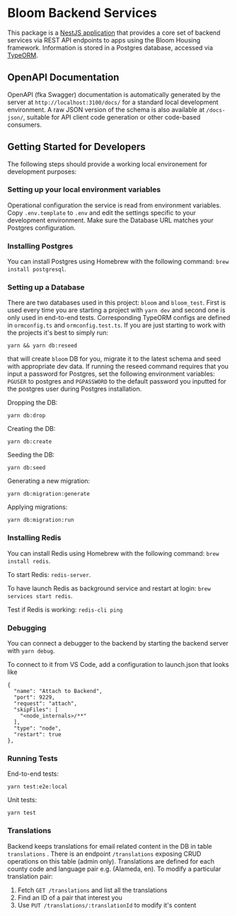 # Bloom Backend Services

This package is a [NestJS application](https://docs.nestjs.com/) that provides a core set of backend services via REST API endpoints to apps using the Bloom Housing framework. Information is stored in a Postgres database, accessed via [TypeORM](https://typeorm.io/).

## OpenAPI Documentation

OpenAPI (fka Swagger) documentation is automatically generated by the server at `http://localhost:3100/docs/` for a standard local development environment. A raw JSON version of the schema is also available at `/docs-json/`, suitable for API client code generation or other code-based consumers.

## Getting Started for Developers

The following steps should provide a working local environement for development purposes:

### Setting up your local environment variables

Operational configuration the service is read from environment variables. Copy `.env.template` to `.env` and edit the settings specific to your development environment. Make sure the Database URL matches your Postgres configuration.

### Installing Postgres

You can install Postgres using Homebrew with the following command: `brew install postgresql`.

### Setting up a Database

There are two databases used in this project: `bloom` and `bloom_test`. First is used every time  you are starting a project with `yarn dev` and second one is only used in end-to-end tests. Corresponding TypeORM configs are defined in `ormconfig.ts` and `ormconfig.test.ts`.
If you are just starting to work with the projects it's best to simply run:

```shell script
yarn && yarn db:reseed
```

that will create `bloom` DB for you, migrate it to the latest schema and seed with appropriate dev data. If running the reseed command requires that you input a password for Postgres, set the following environment variables: `PGUSER` to postgres and `PGPASSWORD` to the default password you inputted for the postgres user during Postgres installation.

Dropping the DB:

```shell script
yarn db:drop
```

Creating the DB:

```shell script
yarn db:create
```

Seeding the DB:
```shell script
yarn db:seed
```

Generating a new migration:
```shell script
yarn db:migration:generate
```

Applying migrations:
```shell script
yarn db:migration:run
```

### Installing Redis

You can install Redis using Homebrew with the following command: `brew install redis`.

To start Redis:
`redis-server`.

To have launch Redis as background service and restart at login:
`brew services start redis`.

Test if Redis is working:
`redis-cli ping`

### Debugging

You can connect a debugger to the backend by starting the backend server with `yarn debug`.

To connect to it from VS Code, add a configuration to launch.json that looks like
```shell script
{
  "name": "Attach to Backend",
  "port": 9229,
  "request": "attach",
  "skipFiles": [
    "<node_internals>/**"
  ],
  "type": "node",
  "restart": true
},
```

### Running Tests

End-to-end tests:

```shell script
yarn test:e2e:local
```

Unit tests:

```shell script
yarn test
```

### Translations

Backend keeps translations for email related content in the DB in table `translations` .
There is an endpoint `/translations` exposing CRUD operations on this table (admin only).
Translations are defined for each county code and language pair e.g. (Alameda, en). To modify a particular
translation pair:

1. Fetch `GET /translations` and list all the translations
2. Find an ID of a pair that interest you
3. Use `PUT /translations/:translationId` to modify it's content
